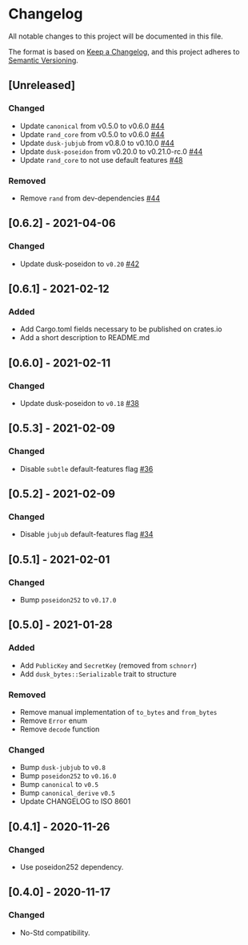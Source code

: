 # Changelog

All notable changes to this project will be documented in this file.

The format is based on [Keep a Changelog](https://keepachangelog.com/en/1.0.0/),
and this project adheres to [Semantic Versioning](https://semver.org/spec/v2.0.0.html).

## [Unreleased]

### Changed

- Update `canonical` from v0.5.0 to v0.6.0 [#44](https://github.com/dusk-network/dusk-pki/issues/44)
- Update `rand_core` from v0.5.0 to v0.6.0 [#44](https://github.com/dusk-network/dusk-pki/issues/44)
- Update `dusk-jubjub` from v0.8.0 to v0.10.0 [#44](https://github.com/dusk-network/dusk-pki/issues/44)
- Update `dusk-poseidon` from v0.20.0 to v0.21.0-rc.0 [#44](https://github.com/dusk-network/dusk-pki/issues/44)
- Update `rand_core` to not use default features [#48](https://github.com/dusk-network/dusk-pki/issues/48)

### Removed

- Remove `rand` from dev-dependencies [#44](https://github.com/dusk-network/dusk-pki/issues/44)

## [0.6.2] - 2021-04-06

### Changed

- Update dusk-poseidon to `v0.20` [#42](https://github.com/dusk-network/dusk-pki/issues/42)

## [0.6.1] - 2021-02-12

### Added

- Add Cargo.toml fields necessary to be published on crates.io
- Add a short description to README.md

## [0.6.0] - 2021-02-11

### Changed

- Update dusk-poseidon to `v0.18` [#38](https://github.com/dusk-network/dusk-pki/issues/38)

## [0.5.3] - 2021-02-09

### Changed

- Disable `subtle` default-features flag [#36](https://github.com/dusk-network/dusk-pki/issues/36)

## [0.5.2] - 2021-02-09

### Changed

- Disable `jubjub` default-features flag [#34](https://github.com/dusk-network/dusk-pki/issues/34)

## [0.5.1] - 2021-02-01

### Changed

- Bump `poseidon252` to `v0.17.0`

## [0.5.0] - 2021-01-28

### Added

- Add `PublicKey` and `SecretKey` (removed from `schnorr`)
- Add `dusk_bytes::Serializable` trait to structure

### Removed

- Remove manual implementation of `to_bytes` and `from_bytes`
- Remove `Error` enum
- Remove `decode` function

### Changed

- Bump `dusk-jubjub` to `v0.8`
- Bump `poseidon252` to `v0.16.0`
- Bump `canonical` to `v0.5`
- Bump `canonical_derive` `v0.5`
- Update CHANGELOG to ISO 8601

## [0.4.1] - 2020-11-26

### Changed

- Use poseidon252 dependency.

## [0.4.0] - 2020-11-17

### Changed

- No-Std compatibility.
